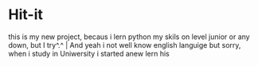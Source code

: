 # Hit-it
this is my new project, becaus i lern python my skils on level junior or any down, but I try^.^ | And yeah i not well know english languige but sorry, when i study in Uniwersity i started anew lern his
